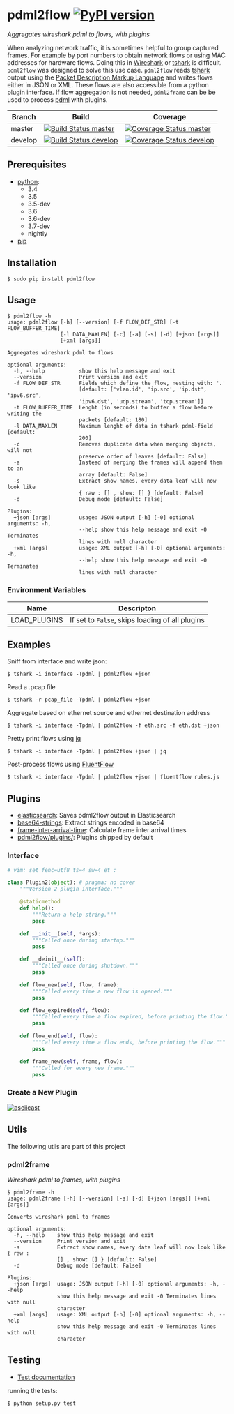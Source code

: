 # pdml2flow [![PyPI version](https://badge.fury.io/py/pdml2flow.svg)](https://badge.fury.io/py/pdml2flow) 
_Aggregates wireshark pdml to flows, with plugins_

When analyzing network traffic, it is sometimes helpful to group captured frames. For example by port numbers to obtain network flows or using MAC addresses for hardware flows. Doing this in [Wireshark][wireshark] or [tshark] is difficult. `pdml2flow` was designed to solve this use case. `pdml2flow` reads [tshark] output using the [Packet Description Markup Language][pdml] and writes flows either in JSON or XML. These flows are also accessible from a python plugin interface. If flow aggregation is not needed, `pdml2frame` can be be used to process [pdml] with plugins.

| Branch  | Build  | Coverage |
| ------- | ------ | -------- |
| master  | [![Build Status master]](https://travis-ci.org/Enteee/pdml2flow) | [![Coverage Status master]](https://coveralls.io/github/Enteee/pdml2flow?branch=master) |
| develop  | [![Build Status develop]](https://travis-ci.org/Enteee/pdml2flow) | [![Coverage Status develop]](https://coveralls.io/github/Enteee/pdml2flow?branch=develop) |

## Prerequisites

* [python]:
  - 3.4
  - 3.5
  - 3.5-dev
  - 3.6
  - 3.6-dev
  - 3.7-dev
  - nightly
* [pip](https://pypi.python.org/pypi/pip)

## Installation

```shell
$ sudo pip install pdml2flow
```

## Usage

```shell
$ pdml2flow -h
usage: pdml2flow [-h] [--version] [-f FLOW_DEF_STR] [-t FLOW_BUFFER_TIME]
                 [-l DATA_MAXLEN] [-c] [-a] [-s] [-d] [+json [args]]
                 [+xml [args]]

Aggregates wireshark pdml to flows

optional arguments:
  -h, --help           show this help message and exit
  --version            Print version and exit
  -f FLOW_DEF_STR      Fields which define the flow, nesting with: '.'
                       [default: ['vlan.id', 'ip.src', 'ip.dst', 'ipv6.src',
                       'ipv6.dst', 'udp.stream', 'tcp.stream']]
  -t FLOW_BUFFER_TIME  Lenght (in seconds) to buffer a flow before writing the
                       packets [default: 180]
  -l DATA_MAXLEN       Maximum lenght of data in tshark pdml-field [default:
                       200]
  -c                   Removes duplicate data when merging objects, will not
                       preserve order of leaves [default: False]
  -a                   Instead of merging the frames will append them to an
                       array [default: False]
  -s                   Extract show names, every data leaf will now look like
                       { raw : [] , show: [] } [default: False]
  -d                   Debug mode [default: False]

Plugins:
  +json [args]         usage: JSON output [-h] [-0] optional arguments: -h,
                       --help show this help message and exit -0 Terminates
                       lines with null character
  +xml [args]          usage: XML output [-h] [-0] optional arguments: -h,
                       --help show this help message and exit -0 Terminates
                       lines with null character
```

### Environment Variables

| Name | Descripton |
| ---- | ---------- |
| LOAD_PLUGINS | If set to `False`, skips loading of all plugins |

## Examples

Sniff from interface and write json:
```shell
$ tshark -i interface -Tpdml | pdml2flow +json
```

Read a .pcap file
```shell
$ tshark -r pcap_file -Tpdml | pdml2flow +json
```

Aggregate based on ethernet source and ethernet destination address
```shell
$ tshark -i interface -Tpdml | pdml2flow -f eth.src -f eth.dst +json
```

Pretty print flows using [jq]
```shell
$ tshark -i interface -Tpdml | pdml2flow +json | jq
```

Post-process flows using [FluentFlow]
```shell
$ tshark -i interface -Tpdml | pdml2flow +json | fluentflow rules.js
```

## Plugins

* [elasticsearch](https://github.com/Enteee/pdml2flow-elasticsearch#readme): Saves pdml2flow output in Elasticsearch
* [base64-strings](https://github.com/Enteee/pdml2flow-base64strings#readme): Extract strings encoded in base64
* [frame-inter-arrival-time](https://github.com/Enteee/pdml2flow-frame-inter-arrival-time): Calculate frame inter arrival times
* [pdml2flow/plugins/](pdml2flow/plugins/): Plugins shipped by default

### Interface

```python
# vim: set fenc=utf8 ts=4 sw=4 et :

class Plugin2(object): # pragma: no cover
    """Version 2 plugin interface."""

    @staticmethod
    def help():
        """Return a help string."""
        pass

    def __init__(self, *args):
        """Called once during startup."""
        pass

    def __deinit__(self):
        """Called once during shutdown."""
        pass

    def flow_new(self, flow, frame):
        """Called every time a new flow is opened."""
        pass

    def flow_expired(self, flow):
        """Called every time a flow expired, before printing the flow."""
        pass

    def flow_end(self, flow):
        """Called every time a flow ends, before printing the flow."""
        pass

    def frame_new(self, frame, flow):
        """Called for every new frame."""
        pass
```

### Create a New Plugin

[![asciicast](https://asciinema.org/a/208963.png)](https://asciinema.org/a/208963)

## Utils

The following utils are part of this project

### pdml2frame
_Wireshark pdml to frames, with plugins_

```shell
$ pdml2frame -h
usage: pdml2frame [-h] [--version] [-s] [-d] [+json [args]] [+xml [args]]

Converts wireshark pdml to frames

optional arguments:
  -h, --help    show this help message and exit
  --version     Print version and exit
  -s            Extract show names, every data leaf will now look like { raw :
                [] , show: [] } [default: False]
  -d            Debug mode [default: False]

Plugins:
  +json [args]  usage: JSON output [-h] [-0] optional arguments: -h, --help
                show this help message and exit -0 Terminates lines with null
                character
  +xml [args]   usage: XML output [-h] [-0] optional arguments: -h, --help
                show this help message and exit -0 Terminates lines with null
                character
```

## Testing

* [Test documentation](test/README.md)

running the tests:

```shell
$ python setup.py test
```


[python]: https://www.python.org/
[wireshark]: https://www.wireshark.org/
[tshark]: https://www.wireshark.org/docs/man-pages/tshark.html
[dict2xml]: https://github.com/delfick/python-dict2xml
[jq]: https://stedolan.github.io/jq/
[FluentFlow]: https://github.com/t-moe/FluentFlow
[pdml]: https://wiki.wireshark.org/PDML

[Build Status master]: https://travis-ci.org/Enteee/pdml2flow.svg?branch=master
[Coverage Status master]: https://coveralls.io/repos/github/Enteee/pdml2flow/badge.svg?branch=master
[Build Status develop]: https://travis-ci.org/Enteee/pdml2flow.svg?branch=develop
[Coverage Status develop]: https://coveralls.io/repos/github/Enteee/pdml2flow/badge.svg?branch=develop
